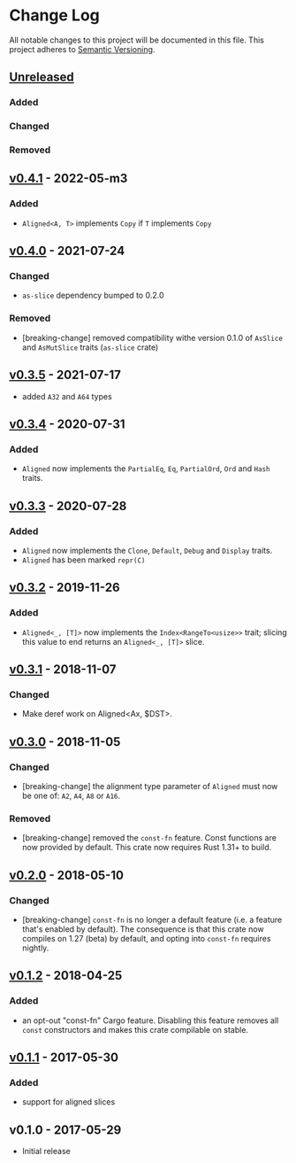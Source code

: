 # Change Log

All notable changes to this project will be documented in this file.
This project adheres to [Semantic Versioning](http://semver.org/).

## [Unreleased]

### Added

### Changed

### Removed

## [v0.4.1] - 2022-05-m3

### Added

- `Aligned<A, T>` implements `Copy` if `T` implements `Copy`

## [v0.4.0] - 2021-07-24

### Changed

- `as-slice` dependency bumped to 0.2.0

### Removed

- [breaking-change] removed compatibility withe version 0.1.0 of `AsSlice` and `AsMutSlice` traits (`as-slice` crate)

## [v0.3.5] - 2021-07-17

- added `A32` and `A64` types

## [v0.3.4] - 2020-07-31

### Added

- `Aligned` now implements the `PartialEq`, `Eq`, `PartialOrd`, `Ord` and `Hash` traits.

## [v0.3.3] - 2020-07-28

### Added

- `Aligned` now implements the `Clone`, `Default`, `Debug` and `Display` traits.
- `Aligned` has been marked `repr(C)`

## [v0.3.2] - 2019-11-26

### Added

- `Aligned<_, [T]>` now implements the `Index<RangeTo<usize>>` trait; slicing
  this value to end returns an `Aligned<_, [T]>` slice.

## [v0.3.1] - 2018-11-07

### Changed

- Make deref work on Aligned<Ax, $DST>.

## [v0.3.0] - 2018-11-05

### Changed

- [breaking-change] the alignment type parameter of `Aligned` must now be one
  of: `A2`, `A4`, `A8` or `A16`.

### Removed

- [breaking-change] removed the `const-fn` feature. Const functions are now
  provided by default. This crate now requires Rust 1.31+ to build.

## [v0.2.0] - 2018-05-10

### Changed

- [breaking-change] `const-fn` is no longer a default feature (i.e. a feature that's enabled by
  default). The consequence is that this crate now compiles on 1.27 (beta) by default, and opting
  into `const-fn` requires nightly.

## [v0.1.2] - 2018-04-25

### Added

- an opt-out "const-fn" Cargo feature. Disabling this feature removes all `const` constructors and
  makes this crate compilable on stable.

## [v0.1.1] - 2017-05-30

### Added

- support for aligned slices

## v0.1.0 - 2017-05-29

- Initial release

[Unreleased]: https://github.com/japaric/aligned/compare/v0.4.1...HEAD
[v0.4.1]: https://github.com/japaric/aligned/compare/v0.4.0...v0.4.1
[v0.4.0]: https://github.com/japaric/aligned/compare/v0.3.5...v0.4.0
[v0.3.5]: https://github.com/japaric/aligned/compare/v0.3.4...v0.3.5
[v0.3.4]: https://github.com/japaric/aligned/compare/v0.3.3...v0.3.4
[v0.3.3]: https://github.com/japaric/aligned/compare/v0.3.2...v0.3.3
[v0.3.2]: https://github.com/japaric/aligned/compare/v0.3.1...v0.3.2
[v0.3.1]: https://github.com/japaric/aligned/compare/v0.3.0...v0.3.1
[v0.3.0]: https://github.com/japaric/aligned/compare/v0.2.0...v0.3.0
[v0.2.0]: https://github.com/japaric/aligned/compare/v0.1.2...v0.2.0
[v0.1.2]: https://github.com/japaric/aligned/compare/v0.1.1...v0.1.2
[v0.1.1]: https://github.com/japaric/aligned/compare/v0.1.0...v0.1.1
